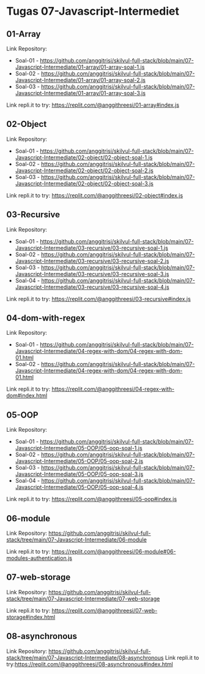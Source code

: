 # Tugas 07-Javascript-Intermediet

## 01-Array

Link Repository:

- Soal-01 - https://github.com/anggitrisi/skilvul-full-stack/blob/main/07-Javascript-Intermediate/01-array/01-array-soal-1.js
- Soal-02 - https://github.com/anggitrisi/skilvul-full-stack/blob/main/07-Javascript-Intermediate/01-array/01-array-soal-2.js
- Soal-03 - https://github.com/anggitrisi/skilvul-full-stack/blob/main/07-Javascript-Intermediate/01-array/01-array-soal-3.js

Link repli.it to try: https://replit.com/@anggithreesi/01-array#index.js

## 02-Object

Link Repository:

- Soal-01 - https://github.com/anggitrisi/skilvul-full-stack/blob/main/07-Javascript-Intermediate/02-object/02-object-soal-1.js
- Soal-02 - https://github.com/anggitrisi/skilvul-full-stack/blob/main/07-Javascript-Intermediate/02-object/02-object-soal-2.js
- Soal-03 - https://github.com/anggitrisi/skilvul-full-stack/blob/main/07-Javascript-Intermediate/02-object/02-object-soal-3.js

Link repli.it to try: https://replit.com/@anggithreesi/02-object#index.js

## 03-Recursive

Link Repository:

- Soal-01 - https://github.com/anggitrisi/skilvul-full-stack/blob/main/07-Javascript-Intermediate/03-recursive/03-recursive-soal-1.js
- Soal-02 - https://github.com/anggitrisi/skilvul-full-stack/blob/main/07-Javascript-Intermediate/03-recursive/03-recursive-soal-2.js
- Soal-03 - https://github.com/anggitrisi/skilvul-full-stack/blob/main/07-Javascript-Intermediate/03-recursive/03-recursive-soal-3.js
- Soal-04 - https://github.com/anggitrisi/skilvul-full-stack/blob/main/07-Javascript-Intermediate/03-recursive/03-recursive-soal-4.js

Link repli.it to try: https://replit.com/@anggithreesi/03-recursive#index.js

## 04-dom-with-regex

Link Repository:

- Soal-01 - https://github.com/anggitrisi/skilvul-full-stack/blob/main/07-Javascript-Intermediate/04-regex-with-dom/04-regex-with-dom-01.html
- Soal-02 - https://github.com/anggitrisi/skilvul-full-stack/blob/main/07-Javascript-Intermediate/04-regex-with-dom/04-regex-with-dom-01.html

Link repli.it to try: https://replit.com/@anggithreesi/04-regex-with-dom#index.html

## 05-OOP

Link Repository:

- Soal-01 - https://github.com/anggitrisi/skilvul-full-stack/blob/main/07-Javascript-Intermediate/05-OOP/05-oop-soal-1.js
- Soal-02 - https://github.com/anggitrisi/skilvul-full-stack/blob/main/07-Javascript-Intermediate/05-OOP/05-oop-soal-2.js
- Soal-03 - https://github.com/anggitrisi/skilvul-full-stack/blob/main/07-Javascript-Intermediate/05-OOP/05-oop-soal-3.js
- Soal-04 - https://github.com/anggitrisi/skilvul-full-stack/blob/main/07-Javascript-Intermediate/05-OOP/05-oop-soal-4.js

Link repli.it to try: https://replit.com/@anggithreesi/05-oop#index.js

## 06-module

Link Repository: https://github.com/anggitrisi/skilvul-full-stack/tree/main/07-Javascript-Intermediate/06-module

Link repli.it to try: https://replit.com/@anggithreesi/06-module#06-modules-authentication.js

## 07-web-storage

Link Repository: https://github.com/anggitrisi/skilvul-full-stack/tree/main/07-Javascript-Intermediate/07-web-storage

Link repli.it to try: https://replit.com/@anggithreesi/07-web-storage#index.html

## 08-asynchronous

Link Repository: https://github.com/anggitrisi/skilvul-full-stack/tree/main/07-Javascript-Intermediate/08-asynchronous
Link repli.it to try:https://replit.com/@anggithreesi/08-asynchronous#index.html
